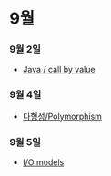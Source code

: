 # 9월

### 9월 2일
- [Java / call by value](./source/callbyvalue.md) 

### 9월 4일
- [다형성/Polymorphism](./source/다형성.md)

### 9월 5일
- [I/O models](./source/IOmodels.md)

